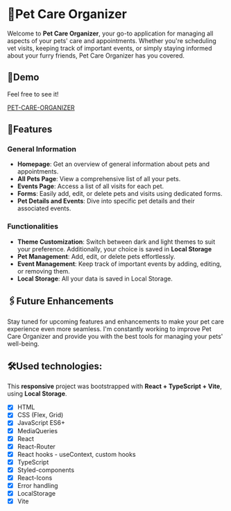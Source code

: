 # 🐾Pet Care Organizer

Welcome to **Pet Care Organizer**, your go-to application for managing all aspects of your pets' care and appointments. Whether you're scheduling vet visits, keeping track of important events, or simply staying informed about your furry friends, Pet Care Organizer has you covered.

## 👀Demo

Feel free to see it!

[PET-CARE-ORGANIZER](https://maxnatalia.github.io/pet-care-organizer/)

## 📌Features

### General Information

- **Homepage**: Get an overview of general information about pets and appointments.
- **All Pets Page**: View a comprehensive list of all your pets.
- **Events Page**: Access a list of all visits for each pet.
- **Forms**: Easily add, edit, or delete pets and visits using dedicated forms.
- **Pet Details and Events**: Dive into specific pet details and their associated events.

### Functionalities

- **Theme Customization**: Switch between dark and light themes to suit your preference. Additionally, your choice is saved in **Local Storage**
- **Pet Management**: Add, edit, or delete pets effortlessly.
- **Event Management**: Keep track of important events by adding, editing, or removing them.
- **Local Storage**: All your data is saved in Local Storage.

## 🖇️Future Enhancements

Stay tuned for upcoming features and enhancements to make your pet care experience even more seamless. I'm constantly working to improve Pet Care Organizer and provide you with the best tools for managing your pets' well-being.

## 🛠Used technologies:

This **responsive** project was bootstrapped with **React + TypeScript + Vite**, using **Local Storage**.

- [x] HTML
- [x] CSS (Flex, Grid)
- [x] JavaScript ES6+
- [x] MediaQueries
- [x] React
- [x] React-Router
- [x] React hooks - useContext, custom hooks
- [x] TypeScript
- [x] Styled-components
- [x] React-Icons
- [x] Error handling
- [x] LocalStorage
- [x] Vite
